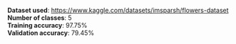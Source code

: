 **Dataset used**: https://www.kaggle.com/datasets/imsparsh/flowers-dataset <br/>
**Number of classes**: 5 <br/>
**Training accuracy**: 97.75% <br/>
**Validation accuracy**: 79.45%